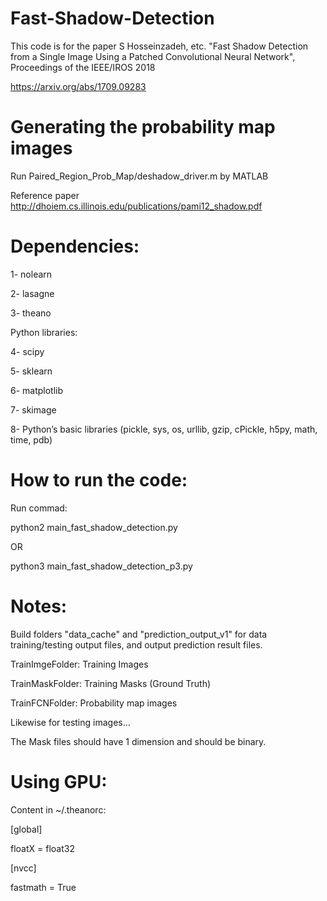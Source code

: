 # Fast-Shadow-Detection

This code is for the paper S Hosseinzadeh, etc. "Fast Shadow Detection from a Single Image Using a Patched Convolutional Neural Network", Proceedings of the IEEE/IROS 2018

https://arxiv.org/abs/1709.09283

# Generating the probability map images

Run Paired_Region_Prob_Map/deshadow_driver.m by MATLAB

Reference paper http://dhoiem.cs.illinois.edu/publications/pami12_shadow.pdf

# Dependencies:
1- nolearn

2- lasagne

3- theano

Python libraries:

4- scipy

5- sklearn

6- matplotlib

7- skimage

8- Python’s basic libraries (pickle, sys, os, urllib, gzip, cPickle, h5py, math, time, pdb)

# How to run the code:

Run commad:

python2 main_fast_shadow_detection.py 

OR

python3 main_fast_shadow_detection_p3.py

# Notes: 

Build folders "data_cache" and "prediction_output_v1" for data training/testing output files, and output prediction result files.

TrainImgeFolder: Training Images

TrainMaskFolder: Training Masks (Ground Truth)

TrainFCNFolder: Probability map images

Likewise for testing images…

The Mask files should have 1 dimension and should be binary.

# Using GPU:

Content in ~/.theanorc:

[global]

floatX = float32

[nvcc]

fastmath = True
